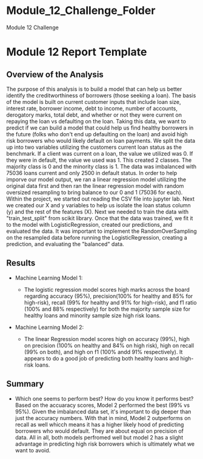 # Module_12_Challenge_Folder
Module 12 Challenge
# Module 12 Report Template

## Overview of the Analysis

The purpose of this analysis is to build a model that can help us better identify the creditworthiness of borrowers (those seeking a loan).  The basis of the model is built on current customer inputs that include loan size, interest rate, borrower income, debt to income, number of accounts, derogatory marks, total debt, and whether or not they were current on repaying the loan vs defaulting on the loan.  Taking this data, we want to predict if we can build a model that could help us find healthy borrowers in the future (folks who don't end up defaulting on the loan) and avoid high risk borrowers who would likely default on loan payments. We split the data up into two variables utilizing the customers current loan status as the benchmark.  If a client was current on a loan, the value we utilized was 0.  If they were in default, the value we used was 1.  This created 2 classes.  The majority class is 0 and the minority class is 1.  The data was imbalanced with 75036 loans current and only 2500 in default status.  In order to help imporve our model output, we ran a linear regression model utilizing the original data first and then ran the linear regression model with random oversized resampling to bring balance to our 0 and 1 (75036 for each).  Within the project, we started out reading the CSV file into jupyter lab.  Next we created our X and y variables to help us isolate the loan status column (y) and the rest of the features (X).  Next we needed to train the data with  "train_test_split" from scikit library.  Once that the data was trained, we fit it to the model with LogisticRegression, created our predictions, and evaluated the data.  It was important to implement the RandomOverSampling on the resampled data before running the LogisticRegression, creating a prediction, and evaluating the "balanced" data.  


## Results


* Machine Learning Model 1:
  * The logistic regression model scores high marks across the board regarding accuracy (95%), precision(100% for healthy and 85% for high-risk), recall (99% for healthy and 91% for high-risk), and f1 ratio (100% and 88% respectively) for both the majority sample size for healthy loans and minority sample size high risk loans.



* Machine Learning Model 2:
  * The linear Regression model scores high on accuracy (99%), high on precision (100% on healthy and 84% on high risk), high on recall (99% on both), and high on f1 (100% andd 91% respectively). It appears to do a good job of predicting both healthy loans and high-risk loans.

## Summary

* Which one seems to perform best? How do you know it performs best?  Based on the accuaracy scores, Model 2 performed the best (99% vs 95%).  Given the imbalanced data set, it's important to dig deeper than just the accuracy numbers.  With that in mind, Model 2 outperforms on recall as well whicch means it has a higher likely hood of predicting borrowers who would default.  They are about equal on precision of data.  All in all, both models perfromed well but model 2 has a slight advantage in predicting high risk borrowers which is ultimately what we want to avoid.  

